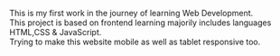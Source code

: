 This is my first work in the journey of learning Web Development.<br>
This project is based on frontend learning majorily includes languages HTML,CSS & JavaScript.<br>
Trying to make this website mobile as well as tablet responsive too.
